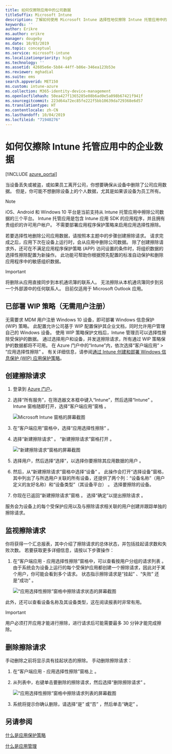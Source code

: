 ```yaml
---
title: 如何仅擦除应用中的公司数据
titleSuffix: Microsoft Intune
description: 了解如何使用 Microsoft Intune 选择性地仅擦除 Intune 托管应用中的公司数据。
keywords: ''
author: Erikre
ms.author: erikre
manager: dougeby
ms.date: 10/03/2019
ms.topic: conceptual
ms.service: microsoft-intune
ms.localizationpriority: high
ms.technology: ''
ms.assetid: 42605e6e-5b84-44ff-b86e-346ea123b53e
ms.reviewer: mghadial
ms.suite: ems
search.appverid: MET150
ms.custom: intune-azure
ms.collection: M365-identity-device-management
ms.openlocfilehash: 50ea427f1365285e08b6ad0e5a098b67421f941f
ms.sourcegitcommit: 223d64a72ec85fe222f5bb10639da729368e6d57
ms.translationtype: HT
ms.contentlocale: zh-CN
ms.lasthandoff: 10/04/2019
ms.locfileid: "71940276"
---
```

# <a name="how-to-wipe-only-corporate-data-from-intune-managed-apps"></a>如何仅擦除 Intune 托管应用中的企业数据

[!INCLUDE [azure_portal](../includes/azure_portal.md)]

当设备丢失或被盗，或如果员工离开公司，你想要确保从设备中删除了公司应用数据。 但是，你可能不想删除设备上的个人数据，尤其是如果该设备为员工所有。

>[!NOTE]
> iOS、Android 和 Windows 10 平台是当前支持从 Intune 托管应用中擦除公司数据的三个平台。 Intune 托管应用是包含 Intune 应用 SDK 的应用程序，并且拥有贵组织的许可用户帐户。 不需要部署应用程序保护策略来启用应用选择性擦除。

若要选择性地删除公司应用数据，请按照本主题中的步骤创建擦除请求。 请求完成之后，应用下次在设备上运行时，会从应用中删除公司数据。 除了创建擦除请求外，还可在不满足应用程序保护策略 (APP) 访问设置的条件时，将组织数据的选择性擦除配置为新操作。 此功能可帮助你根据预先配置的标准自动保护和删除应用程序中的敏感组织数据。

>[!IMPORTANT]
> 将删除从应用直接同步到本机通讯簿的联系人。 无法擦除从本机通讯簿同步到另一个外部源中的任何联系人。 目前仅适用于 Microsoft Outlook 应用。

## <a name="deployed-wip-policies-without-user-enrollment"></a>已部署 WIP 策略（无需用户注册）
无需要求 MDM 用户注册 Windows 10 设备，即可部署 Windows 信息保护 (WIP) 策略。 此配置允许公司基于 WIP 配置保护其企业文档，同时允许用户管理自己的 Windows 设备。 使用 WIP 策略保护文档后，Intune 管理员可以选择性擦除受保护的数据。 通过选择用户和设备，并发送擦除请求，所有通过 WIP 策略保护的数据都将不可用。 在 Azure 门户中的“Intune”内，依次选择“客户端应用”   > “应用选择性擦除”  。 有关详细信息，请参阅[通过 Intune 创建和部署 Windows 信息保护 (WIP) 应用保护策略](windows-information-protection-policy-create.md)。

## <a name="create-a-wipe-request"></a>创建擦除请求

1. 登录到 [Azure 门户](https://portal.azure.com)。

2. 选择“所有服务”，在筛选器文本框中键入“Intune”，然后选择“Intune”    。 Intune 窗格随即打开，选择“客户端应用”窗格  。

    ![Microsoft Intune 窗格的屏幕截图](./media/apps-selective-wipe/apps-selective-wipe01.png)

3. 在“客户端应用”窗格中，选择“应用选择性擦除”   。

4. 选择“新建擦除请求”  。 “新建擦除请求”窗格打开  。

    ![“新建擦除请求”窗格的屏幕截图](./media/apps-selective-wipe/AzurePortal_MAM_NewWipeRequest.png)

5. 选择用户，然后选择“选择”，以选择你要擦除其应用数据的用户  。

6. 然后，从“新建擦除请求”窗格中选择“设备”   。 此操作会打开“选择设备”窗格，其中列出了与所选用户关联的所有设备，还提供了两个列：“设备名称”（用户定义的友好名称）和“设备类型”（其设备平台）  。 选择要擦除的设备。

7. 你现在已返回“新建擦除请求”窗格  。 选择“确定”以提出擦除请求  。

服务会为设备上的每个受保护应用以及与擦除请求相关联的用户创建并跟踪单独的擦除请求。

## <a name="monitor-your-wipe-requests"></a>监视擦除请求

你将获得一个汇总报表，其中介绍了擦除请求的总体状态，并包括挂起请求数和失败次数。 若要获取更多详细信息，请按以下步骤操作：

1. 在“客户端应用 - 应用选择性擦除”窗格中，可以查看按用户分组的请求列表  。 由于系统会为设备上运行的每个受保护应用都创建一个擦除请求，因此对于某个用户，你可能会看到多个请求。 状态指示擦除请求是“挂起”  、“失败”  还是“成功”  。

    ![“应用选择性擦除”窗格中擦除请求状态的屏幕截图](./media/apps-selective-wipe/wipe-request-status-1.png)

此外，还可以查看设备名称及其设备类型，这在阅读报表时非常有用。

>[!IMPORTANT]
> 用户必须打开应用才能进行擦除，进行请求后可能需要最多 30 分钟才能完成擦除。

## <a name="delete-a-wipe-request"></a>删除擦除请求

手动删除之前将显示具有挂起状态的擦除。 手动删除擦除请求：

1. 在“客户端应用 - 应用选择性擦除”窗格上  。

2. 从列表中，右键单击要删除的擦除请求，然后选择“删除擦除请求”  。

    ![“应用选择性擦除”窗格中擦除请求列表的屏幕截图](./media/apps-selective-wipe/delete-wipe-request.png)

3. 系统将提示你确认删除，请选择“是”  或“否”  ，然后单击“确定”  。

## <a name="see-also"></a>另请参阅
[什么是应用保护策略](app-protection-policy.md)

[什么是应用管理](app-management.md)
